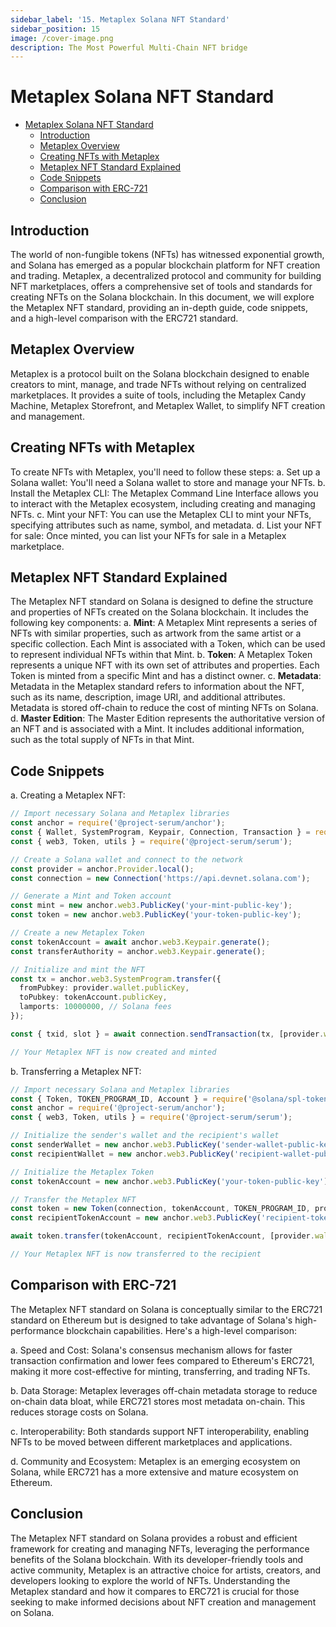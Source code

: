 ```yaml
---
sidebar_label: '15. Metaplex Solana NFT Standard'
sidebar_position: 15
image: /cover-image.png
description: The Most Powerful Multi-Chain NFT bridge
---
```


# Metaplex Solana NFT Standard

- [Metaplex Solana NFT Standard](#metaplex-solana-nft-standard)
  - [Introduction](#introduction)
  - [Metaplex Overview](#metaplex-overview)
  - [Creating NFTs with Metaplex](#creating-nfts-with-metaplex)
  - [Metaplex NFT Standard Explained](#metaplex-nft-standard-explained)
  - [Code Snippets](#code-snippets)
  - [Comparison with ERC-721](#comparison-with-erc-721)
  - [Conclusion](#conclusion)


## Introduction
The world of non-fungible tokens (NFTs) has witnessed exponential growth, and Solana has emerged as a popular blockchain platform for NFT creation and trading. Metaplex, a decentralized protocol and community for building NFT marketplaces, offers a comprehensive set of tools and standards for creating NFTs on the Solana blockchain. In this document, we will explore the Metaplex NFT standard, providing an in-depth guide, code snippets, and a high-level comparison with the ERC721 standard.

## Metaplex Overview
Metaplex is a protocol built on the Solana blockchain designed to enable creators to mint, manage, and trade NFTs without relying on centralized marketplaces. It provides a suite of tools, including the Metaplex Candy Machine, Metaplex Storefront, and Metaplex Wallet, to simplify NFT creation and management.

## Creating NFTs with Metaplex
To create NFTs with Metaplex, you'll need to follow these steps:
a. Set up a Solana wallet: You'll need a Solana wallet to store and manage your NFTs.
b. Install the Metaplex CLI: The Metaplex Command Line Interface allows you to interact with the Metaplex ecosystem, including creating and managing NFTs.
c. Mint your NFT: You can use the Metaplex CLI to mint your NFTs, specifying attributes such as name, symbol, and metadata.
d. List your NFT for sale: Once minted, you can list your NFTs for sale in a Metaplex marketplace.

## Metaplex NFT Standard Explained
The Metaplex NFT standard on Solana is designed to define the structure and properties of NFTs created on the Solana blockchain. It includes the following key components:
a. **Mint**: A Metaplex Mint represents a series of NFTs with similar properties, such as artwork from the same artist or a specific collection. Each Mint is associated with a Token, which can be used to represent individual NFTs within that Mint.
b. **Token**: A Metaplex Token represents a unique NFT with its own set of attributes and properties. Each Token is minted from a specific Mint and has a distinct owner.
c. **Metadata**: Metadata in the Metaplex standard refers to information about the NFT, such as its name, description, image URI, and additional attributes. Metadata is stored off-chain to reduce the cost of minting NFTs on Solana.
d. **Master Edition**: The Master Edition represents the authoritative version of an NFT and is associated with a Mint. It includes additional information, such as the total supply of NFTs in that Mint.

## Code Snippets

a. Creating a Metaplex NFT:

```ts
// Import necessary Solana and Metaplex libraries
const anchor = require('@project-serum/anchor');
const { Wallet, SystemProgram, Keypair, Connection, Transaction } = require('@solana/web3.js');
const { web3, Token, utils } = require('@project-serum/serum');

// Create a Solana wallet and connect to the network
const provider = anchor.Provider.local();
const connection = new Connection('https://api.devnet.solana.com');

// Generate a Mint and Token account
const mint = new anchor.web3.PublicKey('your-mint-public-key');
const token = new anchor.web3.PublicKey('your-token-public-key');

// Create a new Metaplex Token
const tokenAccount = await anchor.web3.Keypair.generate();
const transferAuthority = anchor.web3.Keypair.generate();

// Initialize and mint the NFT
const tx = anchor.web3.SystemProgram.transfer({
  fromPubkey: provider.wallet.publicKey,
  toPubkey: tokenAccount.publicKey,
  lamports: 10000000, // Solana fees
});

const { txid, slot } = await connection.sendTransaction(tx, [provider.wallet, tokenAccount, transferAuthority]);

// Your Metaplex NFT is now created and minted

```

b. Transferring a Metaplex NFT:

```ts
// Import necessary Solana and Metaplex libraries
const { Token, TOKEN_PROGRAM_ID, Account } = require('@solana/spl-token');
const anchor = require('@project-serum/anchor');
const { web3, Token, utils } = require('@project-serum/serum');

// Initialize the sender's wallet and the recipient's wallet
const senderWallet = new anchor.web3.PublicKey('sender-wallet-public-key');
const recipientWallet = new anchor.web3.PublicKey('recipient-wallet-public-key');

// Initialize the Metaplex Token
const tokenAccount = new anchor.web3.PublicKey('your-token-public-key');

// Transfer the Metaplex NFT
const token = new Token(connection, tokenAccount, TOKEN_PROGRAM_ID, provider.wallet.payer);
const recipientTokenAccount = new anchor.web3.PublicKey('recipient-token-account-public-key');

await token.transfer(tokenAccount, recipientTokenAccount, [provider.wallet.payer], 1);

// Your Metaplex NFT is now transferred to the recipient
```

## Comparison with ERC-721

The Metaplex NFT standard on Solana is conceptually similar to the ERC721 standard on Ethereum but is designed to take advantage of Solana's high-performance blockchain capabilities. Here's a high-level comparison:

a. Speed and Cost: Solana's consensus mechanism allows for faster transaction confirmation and lower fees compared to Ethereum's ERC721, making it more cost-effective for minting, transferring, and trading NFTs.

b. Data Storage: Metaplex leverages off-chain metadata storage to reduce on-chain data bloat, while ERC721 stores most metadata on-chain. This reduces storage costs on Solana.

c. Interoperability: Both standards support NFT interoperability, enabling NFTs to be moved between different marketplaces and applications.

d. Community and Ecosystem: Metaplex is an emerging ecosystem on Solana, while ERC721 has a more extensive and mature ecosystem on Ethereum.

## Conclusion
The Metaplex NFT standard on Solana provides a robust and efficient framework for creating and managing NFTs, leveraging the performance benefits of the Solana blockchain. With its developer-friendly tools and active community, Metaplex is an attractive choice for artists, creators, and developers looking to explore the world of NFTs. Understanding the Metaplex standard and how it compares to ERC721 is crucial for those seeking to make informed decisions about NFT creation and management on Solana.




